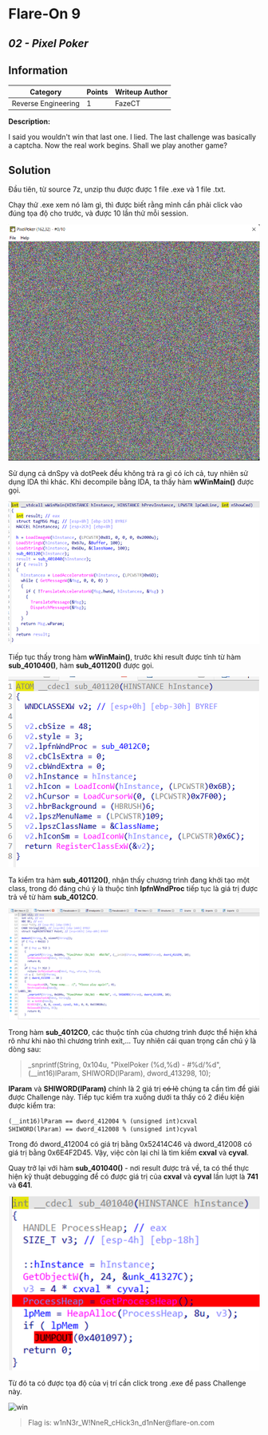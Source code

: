 # __Flare-On 9__ 
## _02 - Pixel Poker_

## Information
**Category** | **Points** | **Writeup Author**
--- | --- | ---
Reverse Engineering | 1 | FazeCT

**Description:** 

I said you wouldn't win that last one. I lied. The last challenge was basically a captcha. Now the real work begins. Shall we play another game?

## Solution
Đầu tiên, từ source 7z, unzip thu được được 1 file .exe và 1 file .txt.

Chạy thử .exe xem nó làm gì, thì được biết rằng mình cần phải click vào đúng tọa độ cho trước, và được 10 lần thử mỗi session.

![intro](Images/image_2022-10-01_162121596.png)

Sử dụng cả dnSpy và dotPeek đều không trả ra gì có ích cả, tuy nhiên sử dụng IDA thì khác.
Khi decompile bằng IDA, ta thấy hàm **wWinMain()** được gọi.

![WinMain](Images/image_2022-10-01_161957328.png)

Tiếp tục thấy trong hàm **wWinMain()**, trước khi result được tính từ hàm **sub_401040()**, hàm **sub_401120()** được gọi.

![401120](Images/image_2022-10-01_162043280.png)

Ta kiểm tra hàm **sub_401120()**, nhận thấy chương trình đang khởi tạo một class, trong đó đáng chú ý là thuộc tính **lpfnWndProc** tiếp tục là giá trị được trả về từ hàm **sub_4012C0**.

![4012C0](Images/image_2022-10-01_162101597.png)

Trong hàm **sub_4012C0**, các thuộc tính của chương trình được thể hiện khá rõ như khi nào thì chương trình exit,... Tuy nhiên cái quan trọng cần chú ý là dòng sau:

> _snprintf(String, 0x104u, "PixelPoker (%d,%d) - #%d/%d",(__int16)lParam, SHIWORD(lParam), dword_413298, 10);

**lParam** và **SHIWORD(lParam)** chính là 2 giá trị ~~có lẽ~~ chúng ta cần tìm để giải được Challenge này.
Tiếp tục kiểm tra xuống dưới ta thấy có 2 điều kiện được kiểm tra:
```
(__int16)lParam == dword_412004 % (unsigned int)cxval 
SHIWORD(lParam) == dword_412008 % (unsigned int)cyval
```
Trong đó dword_412004 có giá trị bằng 0x52414C46 và dword_412008 có giá trị bằng 0x6E4F2D45.
Vậy, việc còn lại chỉ là tìm kiếm **cxval** và **cyval**.

Quay trở lại với hàm **sub_401040()** - nơi result được trả về, ta có thể thực hiện kỹ thuật debugging để có được giá trị của **cxval** và **cyval** lần lượt là **741** và **641**.

![401040](Images/image_2022-10-01_162015754.png)

Từ đó ta có được tọa độ của vị trí cần click trong .exe để pass Challenge này.

![win](image_2022-10-01_162128693.png)

> Flag is: w1nN3r_W<span>!NneR_cHick3n_d1nNer@fla</span>re-on.com

